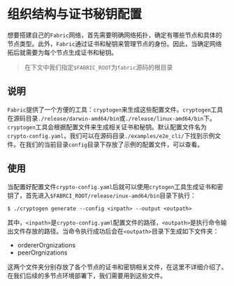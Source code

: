 # 组织结构与证书秘钥配置

想要搭建自己的`Fabric`网络，首先需要明确网络拓扑，确定有哪些节点和具体的节点类型。此外，`Fabric`通过证书和秘钥来管理节点的身份。因此，当确定网络拓后就需要为每个节点生成证书和秘钥。
> 在下文中我们指定`$FABRIC_ROOT`为`fabric`源码的根目录

## 说明
`Fabric`提供了一个方便的工具：`cryptogen`来生成这些配置文件。`cryptogen`工具在源码目录`./release/darwin-amd64/bin`或`./release/linux-amd64/bin`下。`cryptogen`工具会根据配置文件来生成相关证书和秘钥。默认配置文件名为`crypto-config.yaml`，我们可以在源码目录`./examples/e2e_cli/`下找到示例文件。在我们的当前目录`config`目录下存放了示例的配置文件，可以查看。

## 使用
当配置好配置文件`crypto-config.yaml`后就可以使用`crytogen`工具生成证书和密钥了，首先进入`$FABRCI_ROOT/release/inux-amd64/bin`目录下执行：
```shell
$ ./cryptogen generate --config <inpath> --output <outpath>
```

其中，`<inpath>`是`crypto-config.yaml`配置文件的路径，`<outpath>`是执行命令输出文件存放的路径。当命令执行成功后会在`<outpath>`目录下生成如下文件夹：
- ordererOrgnizations
- peerOrgnizations

这两个文件夹分别存放了各个节点的证书和密钥相关文件，在这里不详细介绍了。在我们后续的多节点环境部署下，我们需要用到这些文件。
